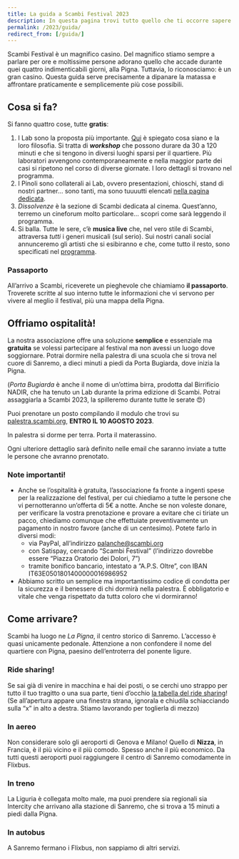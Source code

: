 ```yaml
---
title: La guida a Scambi Festival 2023
description: In questa pagina trovi tutto quello che ti occorre sapere per partecipare alla terza edizione di Scambi Festival!
permalink: /2023/guida/
redirect_from: [/guida/]
---
```


Scambi Festival è un magnifico casino. Del magnifico stiamo sempre a parlare per ore e moltissime persone adorano quello che accade durante quei quattro indimenticabili giorni, alla Pigna. Tuttavia, lo riconosciamo: è un gran casino. Questa guida serve precisamente a dipanare la matassa e affrontare praticamente e semplicemente più cose possibili.

## Cosa si fa?

Si fanno quattro cose, tutte **gratis**:

1. I Lab sono la proposta più importante. [Qui](/lab) è spiegato cosa siano e la loro filosofia. Si tratta di ***workshop*** che possono durare da 30 a 120 minuti e che si tengono in diversi luoghi sparsi per il quartiere. Più laboratori avvengono contemporaneamente e nella maggior parte dei casi si ripetono nel corso di diverse giornate. I loro dettagli si trovano nel programma.
2. I Pinoli sono collaterali ai Lab, ovvero presentazioni, chioschi, stand di nostri partner… sono tanti, ma sono tuuuutti elencati [nella pagina dedicata](https://scambi.org/pinoli).
3. *Dissolvenze* è la sezione di Scambi dedicata al cinema. Quest’anno, terremo un cineforum molto particolare… scopri come sarà leggendo il programma.
4. Si balla. Tutte le sere, c’è **musica live** che, nel vero stile di Scambi, attraversa *tutti* i generi musicali (sul serio). Sui nostri canali social annunceremo gli artisti che si esibiranno e che, come tutto il resto, sono specificati nel [programma](https://scambi.org/programma).

### Passaporto

All’arrivo a Scambi, riceverete un pieghevole che chiamiamo **il passaporto**. Troverete scritte al suo interno tutte le informazioni che vi servono per vivere al meglio il festival, più una mappa della Pigna.

## Offriamo ospitalità!

La nostra associazione offre una soluzione **semplice** e essenziale ma **gratuita** se volessi partecipare al festival ma non avessi un luogo dove soggiornare. Potrai dormire nella palestra di una scuola che si trova nel cuore di Sanremo, a dieci minuti a piedi da Porta Bugiarda, dove inizia la Pigna.

(*Porta Bugiarda* è anche il nome di un’ottima birra, prodotta dal Birrificio NADIR, che ha tenuto un Lab durante la prima edizione di Scambi. Potrai assaggiarla a Scambi 2023, la spilleremo durante tutte le serate 😍)

Puoi prenotare un posto compilando il modulo che trovi su [palestra.scambi.org](https://palestra.scambi.org 'Ospitalità a Scambi Festival 2023'), **ENTRO IL 10 AGOSTO 2023**.

In palestra si dorme per terra. Porta il materassino.

Ogni ulteriore dettaglio sarà definito nelle email che saranno inviate a tutte le persone che avranno prenotato.

### Note importanti!

- Anche se l’ospitalità è gratuita, l’associazione fa fronte a ingenti spese per la realizzazione del festival, per cui chiediamo a tutte le persone che vi pernotteranno un’offerta di 5€ a notte. Anche se non voleste donare, per verificare la vostra prenotazione e provare a evitare che ci tiriate un pacco, chiediamo comunque che effettuiate preventivamente un pagamento in nostro favore (anche di un centesimo). Potete farlo in diversi modi: 
  - via PayPal, all’indirizzo palanche@scambi.org
  - con Satispay, cercando “Scambi Festival” (l’indirizzo dovrebbe essere “Piazza Oratorio dei Dolori, 7”)
  - tramite bonifico bancario, intestato a “A.P.S. Oltre”, con IBAN IT63E0501801400000016986952
- Abbiamo scritto un semplice ma importantissimo codice di condotta per la sicurezza e il benessere di chi dormirà nella palestra. È obbligatorio e vitale che venga rispettato da tuttɜ coloro che vi dormiranno!

## Come arrivare?

Scambi ha luogo ne *La Pigna*, il centro storico di Sanremo. L’accesso è quasi unicamente pedonale. Attenzione a non confondere il nome del quartiere con Pigna, paesino dell’entroterra del ponente ligure.

### Ride sharing!

Se sai già di venire in macchina e hai dei posti, o se cerchi uno strappo per tutto il tuo tragitto o una sua parte, tieni d’occhio [la tabella del ride sharing](https://nuvola.scambi.org/s/QWoqXbCLGM7a6Z9 '2023 Scambi ride sharing')! (Se all’apertura appare una finestra strana, ignorala e chiudila schiacciando sulla “x” in alto a destra. Stiamo lavorando per toglierla di mezzo)

### In aereo

Non considerare solo gli aeroporti di Genova e Milano! Quello di **Nizza**, in Francia, è il più vicino e il più comodo. Spesso anche il più economico. Da tutti questi aeroporti puoi raggiungere il centro di Sanremo comodamente in Flixbus.

### In treno

La Liguria è collegata molto male, ma puoi prendere sia regionali sia Intercity che arrivano alla stazione di Sanremo, che si trova a 15 minuti a piedi dalla Pigna.

### In autobus

A Sanremo fermano i Flixbus, non sappiamo di altri servizi.
